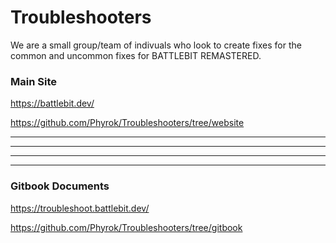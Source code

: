 # Troubleshooters

We are a small group/team of indivuals who look to create fixes for the common and uncommon fixes for BATTLEBIT REMASTERED.

### Main Site
https://battlebit.dev/

https://github.com/Phyrok/Troubleshooters/tree/website

---
---
---
---

### Gitbook Documents
https://troubleshoot.battlebit.dev/ 

https://github.com/Phyrok/Troubleshooters/tree/gitbook
